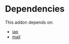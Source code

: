 # Dependencies

This addon depends on:

- [iap](../../../../odoo-bringout-oca-ocb-iap)
- [mail](../../../../../oca-ocb-core/odoo-bringout-oca-ocb-mail)
